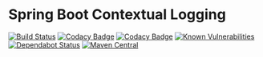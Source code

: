 Spring Boot Contextual Logging
==============================

[![Build Status](https://api.travis-ci.org/timpeeters/spring-boot-contextual-logging.svg?branch=master)](https://www.travis-ci.org/timpeeters/spring-boot-contextual-logging)
[![Codacy Badge](https://api.codacy.com/project/badge/Grade/da1616cd10144c059cab4fd8e6f3eac2)](https://www.codacy.com/app/timpeeters/spring-boot-contextual-logging?utm_source=github.com&amp;utm_medium=referral&amp;utm_content=timpeeters/spring-boot-contextual-logging&amp;utm_campaign=Badge_Grade)
[![Codacy Badge](https://api.codacy.com/project/badge/Coverage/da1616cd10144c059cab4fd8e6f3eac2)](https://www.codacy.com/app/timpeeters/spring-boot-contextual-logging?utm_source=github.com&utm_medium=referral&utm_content=timpeeters/spring-boot-contextual-logging&utm_campaign=Badge_Coverage)
[![Known Vulnerabilities](https://snyk.io/test/github/timpeeters/spring-boot-contextual-logging/badge.svg?targetFile=pom.xml)](https://snyk.io/test/github/timpeeters/spring-boot-contextual-logging?targetFile=pom.xml)
[![Dependabot Status](https://api.dependabot.com/badges/status?host=github&identifier=140151357)](https://dependabot.com)
[![Maven Central](https://img.shields.io/maven-central/v/com.github.timpeeters/spring-boot-contextual-logging.svg)](https://repo1.maven.org/maven2/com/github/timpeeters/spring-boot-contextual-logging/)
